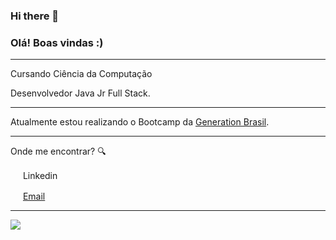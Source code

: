 ### Hi there 👋

<!--
**roullerk/roullerk** is a ✨ _special_ ✨ repository because its `README.md` (this file) appears on your GitHub profile.

Here are some ideas to get you started:

- 🔭 I’m currently working on ...
- 🌱 I’m currently learning ...
- 👯 I’m looking to collaborate on ...
- 🤔 I’m looking for help with ...
- 💬 Ask me about ...
- 📫 How to reach me: ...
- 😄 Pronouns: ...
- ⚡ Fun fact: ...
-->
### Olá! Boas vindas :) 

---

Cursando Ciência da Computação


Desenvolvedor Java Jr Full Stack.
 
---

Atualmente estou realizando o Bootcamp da [Generation Brasil](https://brazil.generation.org/).  

---

Onde me encontrar? :mag:  

<a href="https://www.linkedin.com/in/leticiasilvar"><img src="https://github.com/leticiadasilva/leticiadasilva/blob/main/images/linkedin.png" width="16"></img></a> Linkedin

<a href="victorfrds@gmail.com"><img src="https://github.com/leticiadasilva/leticiadasilva/blob/main/images/email.png" width="16"></img></a> [Email](mail:victorfrds@gmail.com)  

---  

![](https://komarev.com/ghpvc/?username=roullerk&color=blue&style=flat)

